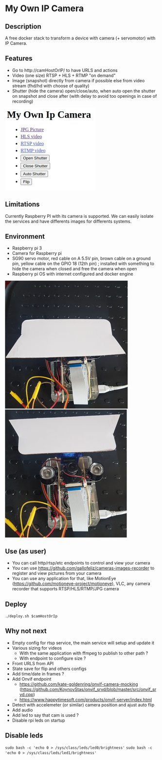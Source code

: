 # My Own IP Camera

## Description

A free docker stack to transform a device with camera (+ servomotor) with IP Camera.

## Features

- Go to http://camHostOrIP/ to have URLS and actions
- Video (one size) RTSP + HLS + RTMP "on demand"
- Image (snapshot) directly from camera if possible else from video stream (fhd/hd with choose of quality)
- Shutter (hide the camera) open/close/auto, when auto open the shutter on snapshot and close after (with delay to avoid too openings in case of recording)

![](doc/mobile-index.png)

## Limitations

Currently Raspberry PI with its camera is supported. We can easily isolate the services and have differents images for differents systems.

## Environment

- Raspberry pi 3
- Camera for Raspberry pi
- SG90 servo motor, red cable on A 5.5V pin, brown cable on a ground pin, yellow cable on the GPIO 18 (12th pin) ; installed with something to hide the camera when closed and free the camera when open
- Raspberry pi OS with internet configured and docker engine

![](doc/device-shutter-closed.jpg) ![](doc/device-shutter-open.jpg)

## Use (as user)

- You can call http/rtsp/etc endpoints to control and view your camera
- You can use https://github.com/gallofeliz/cameras-images-recorder to register and view pictures from your camera
- You can use any application for that, like MotionEye (https://github.com/motioneye-project/motioneye), VLC, any camera recorder that supports RTSP/HLS/RTMP/JPG camera

## Deploy

`./deploy.sh $camHostOrIp`

## Why not next

- Empty config for rtsp service, the main service will setup and update it
- Various sizing for videos
  - With the same application with ffmpeg to publish to other path ?
  - With endpoint to configure size ?
- Front URLS from API
- State save for flip and others configs
- Add time/date in frames ?
- Add Onvif endpoint
  - https://github.com/kate-goldenring/onvif-camera-mocking (https://github.com/KoynovStas/onvif_srvd/blob/master/src/onvif_srvd.cpp)
  - https://www.happytimesoft.com/products/onvif-server/index.html
- Detect with accelemeter (or similar) camera position and ajust auto flip
- Add audio
- Add led to say that cam is used ?
- Disable rpi leds on startup

## Disable leds

`sudo bash -c 'echo 0 > /sys/class/leds/led0/brightness'`
`sudo bash -c 'echo 0 > /sys/class/leds/led1/brightness'`
